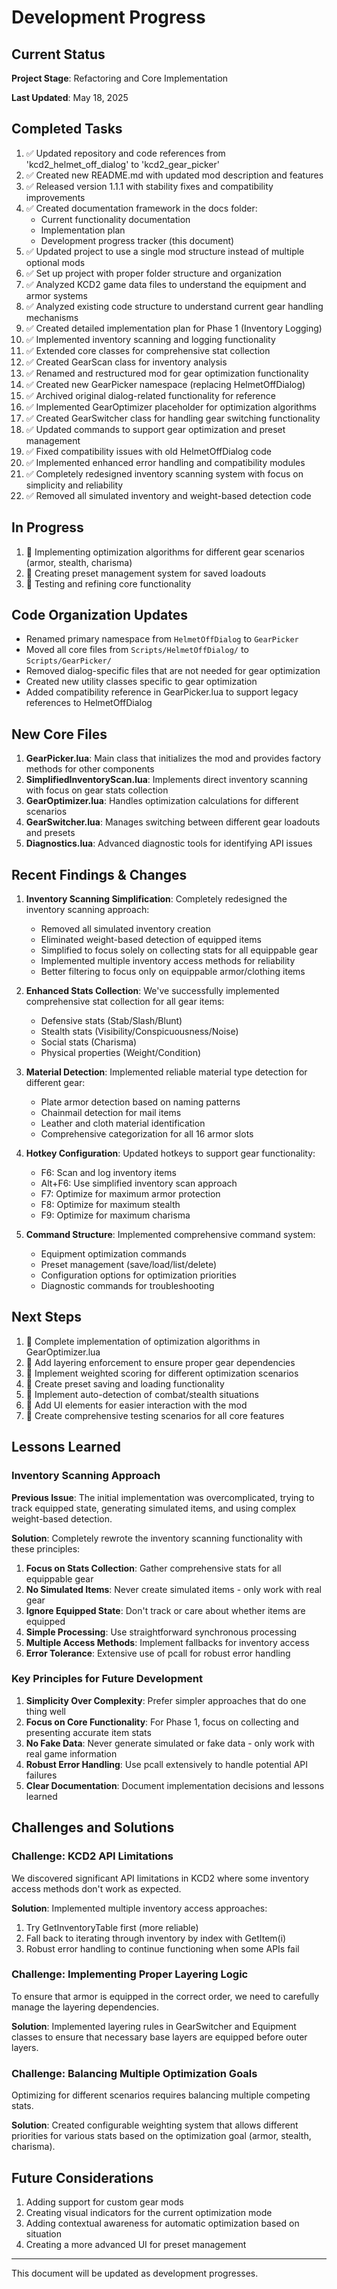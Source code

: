 # Development Progress

## Current Status

**Project Stage**: Refactoring and Core Implementation

**Last Updated**: May 18, 2025

## Completed Tasks

1. ✅ Updated repository and code references from 'kcd2_helmet_off_dialog' to 'kcd2_gear_picker'
2. ✅ Created new README.md with updated mod description and features
3. ✅ Released version 1.1.1 with stability fixes and compatibility improvements
4. ✅ Created documentation framework in the docs folder:
   - Current functionality documentation
   - Implementation plan
   - Development progress tracker (this document)
5. ✅ Updated project to use a single mod structure instead of multiple optional mods
6. ✅ Set up project with proper folder structure and organization
7. ✅ Analyzed KCD2 game data files to understand the equipment and armor systems
8. ✅ Analyzed existing code structure to understand current gear handling mechanisms
9. ✅ Created detailed implementation plan for Phase 1 (Inventory Logging)
10. ✅ Implemented inventory scanning and logging functionality
11. ✅ Extended core classes for comprehensive stat collection
12. ✅ Created GearScan class for inventory analysis
13. ✅ Renamed and restructured mod for gear optimization functionality
14. ✅ Created new GearPicker namespace (replacing HelmetOffDialog)
15. ✅ Archived original dialog-related functionality for reference
16. ✅ Implemented GearOptimizer placeholder for optimization algorithms
17. ✅ Created GearSwitcher class for handling gear switching functionality
18. ✅ Updated commands to support gear optimization and preset management
19. ✅ Fixed compatibility issues with old HelmetOffDialog code
20. ✅ Implemented enhanced error handling and compatibility modules
21. ✅ Completely redesigned inventory scanning system with focus on simplicity and reliability
22. ✅ Removed all simulated inventory and weight-based detection code

## In Progress

1. 🔄 Implementing optimization algorithms for different gear scenarios (armor, stealth, charisma)
2. 🔄 Creating preset management system for saved loadouts
3. 🔄 Testing and refining core functionality

## Code Organization Updates

- Renamed primary namespace from `HelmetOffDialog` to `GearPicker`
- Moved all core files from `Scripts/HelmetOffDialog/` to `Scripts/GearPicker/`
- Removed dialog-specific files that are not needed for gear optimization
- Created new utility classes specific to gear optimization
- Added compatibility reference in GearPicker.lua to support legacy references to HelmetOffDialog

## New Core Files

1. **GearPicker.lua**: Main class that initializes the mod and provides factory methods for other components
2. **SimplifiedInventoryScan.lua**: Implements direct inventory scanning with focus on gear stats collection
3. **GearOptimizer.lua**: Handles optimization calculations for different scenarios
4. **GearSwitcher.lua**: Manages switching between different gear loadouts and presets
5. **Diagnostics.lua**: Advanced diagnostic tools for identifying API issues

## Recent Findings & Changes

1. **Inventory Scanning Simplification**: Completely redesigned the inventory scanning approach:
   - Removed all simulated inventory creation
   - Eliminated weight-based detection of equipped items
   - Simplified to focus solely on collecting stats for all equippable gear
   - Implemented multiple inventory access methods for reliability
   - Better filtering to focus only on equippable armor/clothing items

2. **Enhanced Stats Collection**: We've successfully implemented comprehensive stat collection for all gear items:
   - Defensive stats (Stab/Slash/Blunt)
   - Stealth stats (Visibility/Conspicuousness/Noise)
   - Social stats (Charisma)
   - Physical properties (Weight/Condition)
   
3. **Material Detection**: Implemented reliable material type detection for different gear:
   - Plate armor detection based on naming patterns
   - Chainmail detection for mail items
   - Leather and cloth material identification
   - Comprehensive categorization for all 16 armor slots

4. **Hotkey Configuration**: Updated hotkeys to support gear functionality:
   - F6: Scan and log inventory items
   - Alt+F6: Use simplified inventory scan approach
   - F7: Optimize for maximum armor protection
   - F8: Optimize for maximum stealth
   - F9: Optimize for maximum charisma

5. **Command Structure**: Implemented comprehensive command system:
   - Equipment optimization commands
   - Preset management (save/load/list/delete)
   - Configuration options for optimization priorities
   - Diagnostic commands for troubleshooting

## Next Steps

1. 📝 Complete implementation of optimization algorithms in GearOptimizer.lua
2. 📝 Add layering enforcement to ensure proper gear dependencies
3. 📝 Implement weighted scoring for different optimization scenarios
4. 📝 Create preset saving and loading functionality
5. 📝 Implement auto-detection of combat/stealth situations
6. 📝 Add UI elements for easier interaction with the mod
7. 📝 Create comprehensive testing scenarios for all core features

## Lessons Learned

### Inventory Scanning Approach

**Previous Issue**: The initial implementation was overcomplicated, trying to track equipped state, generating simulated items, and using complex weight-based detection.

**Solution**: Completely rewrote the inventory scanning functionality with these principles:
1. **Focus on Stats Collection**: Gather comprehensive stats for all equippable gear
2. **No Simulated Items**: Never create simulated items - only work with real gear
3. **Ignore Equipped State**: Don't track or care about whether items are equipped
4. **Simple Processing**: Use straightforward synchronous processing
5. **Multiple Access Methods**: Implement fallbacks for inventory access
6. **Error Tolerance**: Extensive use of pcall for robust error handling

### Key Principles for Future Development

1. **Simplicity Over Complexity**: Prefer simpler approaches that do one thing well
2. **Focus on Core Functionality**: For Phase 1, focus on collecting and presenting accurate item stats
3. **No Fake Data**: Never generate simulated or fake data - only work with real game information
4. **Robust Error Handling**: Use pcall extensively to handle potential API failures
5. **Clear Documentation**: Document implementation decisions and lessons learned

## Challenges and Solutions

### Challenge: KCD2 API Limitations
We discovered significant API limitations in KCD2 where some inventory access methods don't work as expected.

**Solution**: Implemented multiple inventory access approaches:
1. Try GetInventoryTable first (more reliable)
2. Fall back to iterating through inventory by index with GetItem(i)
3. Robust error handling to continue functioning when some APIs fail

### Challenge: Implementing Proper Layering Logic
To ensure that armor is equipped in the correct order, we need to carefully manage the layering dependencies.

**Solution**: Implemented layering rules in GearSwitcher and Equipment classes to ensure that necessary base layers are equipped before outer layers.

### Challenge: Balancing Multiple Optimization Goals
Optimizing for different scenarios requires balancing multiple competing stats.

**Solution**: Created configurable weighting system that allows different priorities for various stats based on the optimization goal (armor, stealth, charisma).

## Future Considerations

1. Adding support for custom gear mods
2. Creating visual indicators for the current optimization mode
3. Adding contextual awareness for automatic optimization based on situation
4. Creating a more advanced UI for preset management

---

This document will be updated as development progresses.
